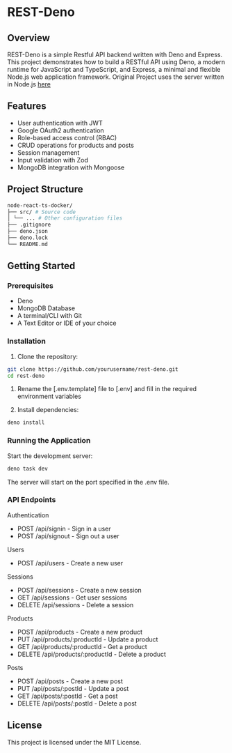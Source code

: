 # REST-Deno

## Overview

REST-Deno is a simple Restful API backend written with Deno and Express. This project demonstrates how to build a RESTful API using Deno, a modern runtime for JavaScript and TypeScript, and Express, a minimal and flexible Node.js web application framework.
Original Project uses the server written in Node.js [here](https://github.com/Abdulkareemoj/node-react-ts-docker)

## Features

- User authentication with JWT
- Google OAuth2 authentication
- Role-based access control (RBAC)
- CRUD operations for products and posts
- Session management
- Input validation with Zod
- MongoDB integration with Mongoose

## Project Structure
```sh
node-react-ts-docker/
├── src/ # Source code
│ └── ... # Other configuration files
├── .gitignore
├── deno.json
├── deno.lock
└── README.md
```
## Getting Started

### Prerequisites

- Deno
- MongoDB Database
- A terminal/CLI with Git
- A Text Editor or IDE of your choice

### Installation

1. Clone the repository:

```sh
git clone https://github.com/yourusername/rest-deno.git
cd rest-deno
```

1. Rename the [.env.template] file to [.env] and fill in the required environment variables

2. Install dependencies:

```sh
deno install
```

### Running the Application

Start the development server:

```sh
deno task dev
```

The server will start on the port specified in the .env file.

### API Endpoints

Authentication

- POST /api/signin - Sign in a user
- POST /api/signout - Sign out a user

Users

- POST /api/users - Create a new user

Sessions

- POST /api/sessions - Create a new session
- GET /api/sessions - Get user sessions
- DELETE /api/sessions - Delete a session

Products

- POST /api/products - Create a new product
- PUT /api/products/:productId - Update a product
- GET /api/products/:productId - Get a product
- DELETE /api/products/:productId - Delete a product

Posts

- POST /api/posts - Create a new post
- PUT /api/posts/:postId - Update a post
- GET /api/posts/:postId - Get a post
- DELETE /api/posts/:postId - Delete a post

## License

This project is licensed under the MIT License.
